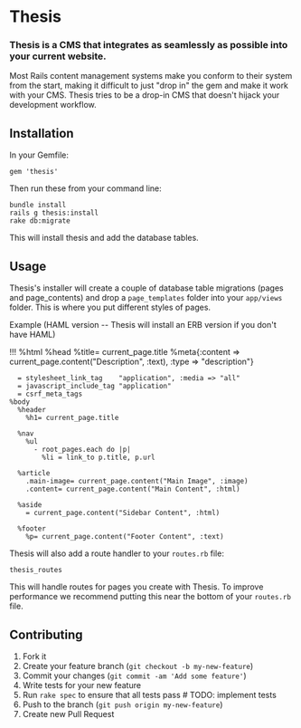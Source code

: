# Thesis

### Thesis is a CMS that integrates as seamlessly as possible into your current website.

Most Rails content management systems make you conform to their system from the start, 
making it difficult to just "drop in" the gem and make it work with your CMS. Thesis
tries to be a drop-in CMS that doesn't hijack your development workflow.

## Installation

In your Gemfile:

    gem 'thesis'
    
Then run these from your command line:

    bundle install
    rails g thesis:install
    rake db:migrate
    
This will install thesis and add the database tables.

## Usage

Thesis's installer will create a couple of database table migrations (pages and page_contents) and
drop a `page_templates` folder into your `app/views` folder. This is where you put different
styles of pages.

Example (HAML version -- Thesis will install an ERB version if you don't have HAML)

  !!!
  %html
    %head
      %title= current_page.title
      %meta{:content => current_page.content("Description", :text), :type => "description"}

      = stylesheet_link_tag    "application", :media => "all"
      = javascript_include_tag "application"
      = csrf_meta_tags
    %body
      %header
        %h1= current_page.title

      %nav
        %ul
          - root_pages.each do |p|
            %li = link_to p.title, p.url

      %article
        .main-image= current_page.content("Main Image", :image)
        .content= current_page.content("Main Content", :html)

      %aside
        = current_page.content("Sidebar Content", :html)
        
      %footer
        %p= current_page.content("Footer Content", :text)
        
Thesis will also add a route handler to your `routes.rb` file:

    thesis_routes
    
This will handle routes for pages you create with Thesis. To improve performance we recommend
putting this near the bottom of your `routes.rb` file.



## Contributing

1. Fork it
2. Create your feature branch (`git checkout -b my-new-feature`)
3. Commit your changes (`git commit -am 'Add some feature'`)
4. Write tests for your new feature
5. Run `rake spec` to ensure that all tests pass # TODO: implement tests
6. Push to the branch (`git push origin my-new-feature`)
7. Create new Pull Request
